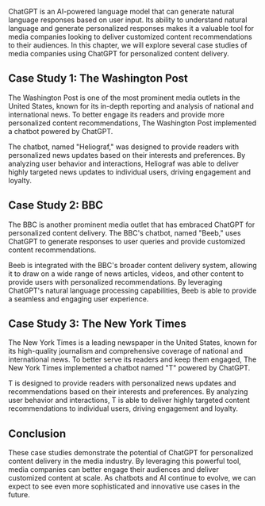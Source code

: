 

ChatGPT is an AI-powered language model that can generate natural language responses based on user input. Its ability to understand natural language and generate personalized responses makes it a valuable tool for media companies looking to deliver customized content recommendations to their audiences. In this chapter, we will explore several case studies of media companies using ChatGPT for personalized content delivery.

Case Study 1: The Washington Post
---------------------------------

The Washington Post is one of the most prominent media outlets in the United States, known for its in-depth reporting and analysis of national and international news. To better engage its readers and provide more personalized content recommendations, The Washington Post implemented a chatbot powered by ChatGPT.

The chatbot, named "Heliograf," was designed to provide readers with personalized news updates based on their interests and preferences. By analyzing user behavior and interactions, Heliograf was able to deliver highly targeted news updates to individual users, driving engagement and loyalty.

Case Study 2: BBC
-----------------

The BBC is another prominent media outlet that has embraced ChatGPT for personalized content delivery. The BBC's chatbot, named "Beeb," uses ChatGPT to generate responses to user queries and provide customized content recommendations.

Beeb is integrated with the BBC's broader content delivery system, allowing it to draw on a wide range of news articles, videos, and other content to provide users with personalized recommendations. By leveraging ChatGPT's natural language processing capabilities, Beeb is able to provide a seamless and engaging user experience.

Case Study 3: The New York Times
--------------------------------

The New York Times is a leading newspaper in the United States, known for its high-quality journalism and comprehensive coverage of national and international news. To better serve its readers and keep them engaged, The New York Times implemented a chatbot named "T" powered by ChatGPT.

T is designed to provide readers with personalized news updates and recommendations based on their interests and preferences. By analyzing user behavior and interactions, T is able to deliver highly targeted content recommendations to individual users, driving engagement and loyalty.

Conclusion
----------

These case studies demonstrate the potential of ChatGPT for personalized content delivery in the media industry. By leveraging this powerful tool, media companies can better engage their audiences and deliver customized content at scale. As chatbots and AI continue to evolve, we can expect to see even more sophisticated and innovative use cases in the future.
